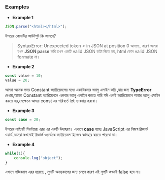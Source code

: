 ### Examples

- **Example 1**
```js
JSON.parse("<html></html>");
```

উপরের কোডটির আউটপুট কি আসবে?

> SyntaxError: Unexpected token < in JSON at position 0
 আসছে, কারণ আমরা যখন **JSON parse** করি তখন একটি valid JSON ডাটা দিতে হয়, html কোন valid JSON formate না।

- **Example 2**

```js
const value = 10;
value = 20;
```

আমরা অনেক সময় Constant ভ্যারিয়েবলের মধ্যে একাধিকবার ভ্যালু এসাইন করি ,যার জন্য **TypeError** দেখায়,আমরা Constant ভ্যারিয়েবলে একবার ভ্যালু এসাইন করতে পারি যদি একই ভ্যারিয়েবলে আবার ভ্যালু এসাইন করতে হয়,সেক্ষেত্রে আমরা const এর পরিবর্তে let ব্যাবহার করবো।

- **Example 3**

```js
const case = 20;
```

উপরের লাইনটি সিনট্যাক্স এরর এর একটি উদাহরণ। এখানে **case** হচ্ছে JavaScript এর নিজস্ব রিজার্ভ ওয়ার্ড,আমরা কখনোই রিজার্ভ ওয়ার্ডকে ভ্যারিয়েবল হিসেবে ব্যাবহার করতে পারবো না।

- **Example 4**

```js
while(1){
    console.log("object");
}
```

এখানে লজিক্যাল এরর হয়েছে , লুপটি অনন্তকালের জন্য চলবে কারণ এই লুপটি কখনই false হবে না।